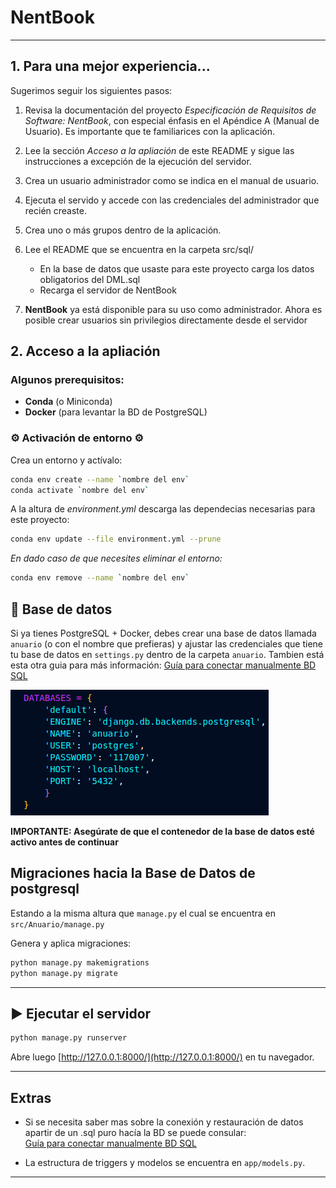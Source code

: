 # NentBook

---

## 1. Para una mejor experiencia...

Sugerimos seguir los siguientes pasos:

1. Revisa la documentación del proyecto _Especificación de Requisitos de Software: NentBook_, con especial énfasis en el Apéndice A (Manual de Usuario). Es importante que te familiarices con la aplicación.


2. Lee la sección _Acceso a la apliación_ de este README y sigue las instrucciones a excepción de la ejecución del servidor.


3. Crea un usuario administrador como se indica en el manual de usuario.


4. Ejecuta el servido y accede con las credenciales del administrador que recién creaste.


5. Crea uno o más grupos dentro de la aplicación.


4. Lee el README que se encuentra en la carpeta src/sql/ 
	- En la base de datos que usaste para este proyecto carga los datos obligatorios del DML.sql
	- Recarga el servidor de NentBook


5. **NentBook** ya está disponible para su uso como administrador. Ahora es posible crear usuarios sin privilegios directamente desde el servidor   



## 2. Acceso a la apliación

### Algunos prerequisitos:

* **Conda** (o Miniconda)
* **Docker** (para levantar la BD de PostgreSQL)

### ⚙️ Activación de entorno ⚙️

Crea un entorno y actívalo:

```bash
conda env create --name `nombre del env`
conda activate `nombre del env`
```

A la altura de _environment.yml_ descarga las dependecias necesarias para este proyecto:

```bash
conda env update --file environment.yml --prune
```

*En dado caso de que necesites eliminar el entorno:*

```bash
conda env remove --name `nombre del env`
```

## 🐳 Base de datos 

Si ya tienes PostgreSQL + Docker, debes crear una base de datos llamada `anuario` (o con el nombre que prefieras) y ajustar las credenciales que tiene tu base de datos en `settings.py` dentro de la carpeta `anuario`. Tambien está esta otra guia para más información: [Guía para conectar manualmente BD SQL](Guia%20para%20conectar%20manualmente%20BD%20sql.md)

![Sección a modificar para la Base de Datos local](image.png)

**IMPORTANTE: Asegúrate de que el contenedor de la base de datos esté activo antes de continuar**

##  Migraciones hacia la Base de Datos de postgresql 

Estando a la misma altura que `manage.py` el cual se encuentra en `src/Anuario/manage.py`

Genera y aplica migraciones:

   ```bash
   python manage.py makemigrations
   python manage.py migrate
   ```

---

## ▶️ Ejecutar el servidor

```bash
python manage.py runserver
```

Abre luego [http://127.0.0.1:8000/](http://127.0.0.1:8000/) en tu navegador.

---


## Extras

* Si se necesita saber mas sobre la conexión y restauración de datos apartir de un .sql puro hacía la BD se puede consular:  
  [Guía para conectar manualmente BD SQL](Guia%20para%20conectar%20manualmente%20BD%20sql.md)

* La estructura de triggers y modelos se encuentra en `app/models.py`.

---

